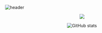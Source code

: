 ![header](https://capsule-render.vercel.app/api?type=waving&color=0:f6a6a6,100:da96e8&height=300&section=header&text=For%20Better%20Jeong&fontSize=55&animation=fadeIn&fontColor=212121)

<div align="center">

<a href="https://betterjeong.github.io/" target="_blank"><img src="https://img.shields.io/badge/Blog-494949?style=flat-square&logo=GitHub%20Pages&logoColor=white?labelColor=ffffff"></a>

![GitHub stats](https://github-readme-stats.vercel.app/api?username=BetterJeong&show_icons=true&theme=radical)
</div>